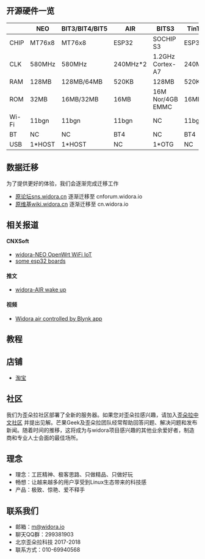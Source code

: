 ## 开源硬件一览

|  | NEO | BIT3/BIT4/BIT5 | AIR | BITS3 | TinTin-A |
| --- | --- | --- | --- | --- | --- |
| CHIP | MT76x8 | MT76x8 | ESP32 | SOCHIP S3 | ESP32 |
| CLK | 580MHz | 580MHz | 240MHz*2 | 1.2GHz Cortex-A7 | 240MHz*2 |
| RAM | 128MB | 128MB/64MB | 520KB | 128MB | 520KB |
| ROM | 32MB | 16MB/32MB | 16MB | 16M Nor/4GB EMMC | 16MB |
| Wi-Fi | 11bgn | 11bgn | 11bgn | NC | 11bgn |
| BT | NC | NC | BT4 | NC | BT4 |
| USB | 1*HOST | 1*HOST | NC | 1*OTG | NC |


## 数据迁移
为了提供更好的体验，我们会逐渐完成迁移工作

* [原论坛sns.widora.cn](http://sns.widora.cn) 逐渐迁移至 cnforum.widora.io
* [原维基wiki.widora.cn](http://wiki.widora.cn) 逐渐迁移至 cn.widora.io


## 相关报道
#### CNXSoft
* [widora-NEO OpenWrt WiFi IoT](https://www.cnx-software.com/2016/09/14/widora-neo-openwrt-wifi-iot-audio-board-is-based-on-mediatek-mt7688-soc-wm8960-audio-dac/)
* [some esp32 boards](https://www.cnx-software.com/2016/09/24/some-esp32-development-boards-to-look-out-for-nodemcu-widora-air-nano32-noduino-quantum-and-wemos/)
#### 推文
* [widora-AIR wake up](https://twitter.com/moononournation/status/1037544330049671169)
#### 视频
* [Widora air controlled by Blynk app](https://www.youtube.com/watch?v=kiuTkfOQvTw&feature=youtu.be)
 


## 教程


## 店铺
  * [淘宝](https://widora.taobao.com)

## 社区
我们为歪朵拉社区部署了全新的服务器。如果您对歪朵拉感兴趣，请加入[歪朵拉中文社区](http://cnforum.widora.io) 并提出见解。芒果Geek及歪朵拉团队经常帮助回答问题、解决问题和发布新闻。随着时间的推移，这将成为与widora项目感兴趣的其他业余爱好者，制造商和专业人士会面的最佳场所。

## 理念
- 理念：工匠精神、极客思路、只做精品、只做好玩
- 畅想：让越来越多的用户享受到Linux生态带来的科技感
- 产品：极致、惊艳、爱不释手

## 联系我们
  * 邮箱：m@widora.io
  * 聊天QQ群：299381903
  * 北京歪朵拉科技 2017-2018 
  * 联系方式：010-69940568
  
